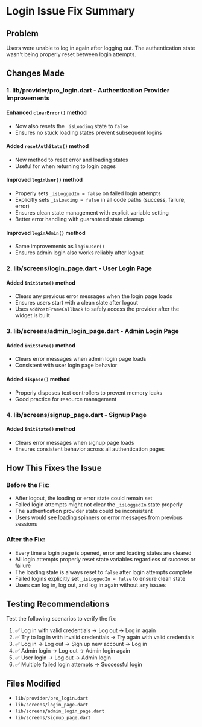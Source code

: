 # Login Issue Fix Summary

## Problem
Users were unable to log in again after logging out. The authentication state wasn't being properly reset between login attempts.

## Changes Made

### 1. **lib/provider/pro_login.dart** - Authentication Provider Improvements

#### Enhanced `clearError()` method
- Now also resets the `_isLoading` state to `false`
- Ensures no stuck loading states prevent subsequent logins

#### Added `resetAuthState()` method
- New method to reset error and loading states
- Useful for when returning to login pages

#### Improved `loginUser()` method
- Properly sets `_isLoggedIn = false` on failed login attempts
- Explicitly sets `_isLoading = false` in all code paths (success, failure, error)
- Ensures clean state management with explicit variable setting
- Better error handling with guaranteed state cleanup

#### Improved `loginAdmin()` method
- Same improvements as `loginUser()`
- Ensures admin login also works reliably after logout

### 2. **lib/screens/login_page.dart** - User Login Page

#### Added `initState()` method
- Clears any previous error messages when the login page loads
- Ensures users start with a clean slate after logout
- Uses `addPostFrameCallback` to safely access the provider after the widget is built

### 3. **lib/screens/admin_login_page.dart** - Admin Login Page

#### Added `initState()` method
- Clears error messages when admin login page loads
- Consistent with user login page behavior

#### Added `dispose()` method
- Properly disposes text controllers to prevent memory leaks
- Good practice for resource management

### 4. **lib/screens/signup_page.dart** - Signup Page

#### Added `initState()` method
- Clears error messages when signup page loads
- Ensures consistent behavior across all authentication pages

## How This Fixes the Issue

### Before the Fix:
- After logout, the loading or error state could remain set
- Failed login attempts might not clear the `_isLoggedIn` state properly
- The authentication provider state could be inconsistent
- Users would see loading spinners or error messages from previous sessions

### After the Fix:
- Every time a login page is opened, error and loading states are cleared
- All login attempts properly reset state variables regardless of success or failure
- The loading state is always reset to `false` after login attempts complete
- Failed logins explicitly set `_isLoggedIn = false` to ensure clean state
- Users can log in, log out, and log in again without any issues

## Testing Recommendations

Test the following scenarios to verify the fix:
1. ✅ Log in with valid credentials → Log out → Log in again
2. ✅ Try to log in with invalid credentials → Try again with valid credentials
3. ✅ Log in → Log out → Sign up new account → Log in
4. ✅ Admin login → Log out → Admin login again
5. ✅ User login → Log out → Admin login
6. ✅ Multiple failed login attempts → Successful login

## Files Modified
- `lib/provider/pro_login.dart`
- `lib/screens/login_page.dart`
- `lib/screens/admin_login_page.dart`
- `lib/screens/signup_page.dart`

